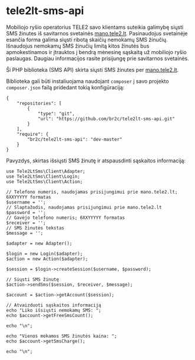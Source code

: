 # tele2lt-sms-api

Mobiliojo ryšio operatorius TELE2 savo klientams suteikia galimybę siųsti SMS žinutes iš savitarnos svetainės
[mano.tele2.lt](https://mano.tele2.lt). Pasinaudojus svetainėje esančia forma galima siųsti ribotą skaičių nemokamų SMS žinučių. Išnaudojus nemokamų SMS žinučių limitą kitos žinutės bus apmokestinamos ir įtrauktos į bendrą mėnesinę sąskaitą už mobiliojo ryšio paslaugas. Daugiau informacijos rasite prisijungę prie savitarnos svetainės.

Ši PHP biblioteka (SMS API) skirta siųsti SMS žinutes per [mano.tele2.lt](https://mano.tele2.lt).

Biblioteka gali būti instaliuojama naudojant `composer` į savo projekto `composer.json`
failą pridedant tokią konfigūraciją:
```
{
    "repositories": [
        {
            "type": "git",
            "url": "https://github.com/br2c/tele2lt-sms-api.git"
        }
    ],
    "require": {
        "br2c/tele2lt-sms-api": "dev-master"
    }
}
```

Pavyzdys, skirtas išsiųsti SMS žinutę ir atspausdinti sąskaitos informaciją:
```
use Tele2LtSms\Client\Adapter;
use Tele2LtSms\Client\Login;
use Tele2LtSms\Client\Action;

// Telefono numeris, naudojamas prisijungimui prie mano.tele2.lt; 6XXYYYYY formatas
$username = '';
// Slaptažodis, naudojamas prisijungimui prie mano.tele2.lt
$password = '';
// Gavėjo telefono numeris; 6XXYYYYY formatas
$receiver = '';
// SMS žinutės tekstas
$message = '';

$adapter = new Adapter();

$login = new Login($adapter);
$action = new Action($adapter);

$session = $login->createSession($username, $password);

// Siųsti SMS žinutę
$action->sendSms($session, $receiver, $message);

$account = $action->getAccount($session);

// Atvaizduoti sąskaitos informaciją
echo "Liko išsiųsti nemokamų SMS: ";
echo $account->getFreeSmsCount();

echo "\n";

echo "Vienos mokamos SMS žinutės kaina: ";
echo $account->getSmsCharge();

echo "\n";
```
